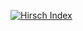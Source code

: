 [![Hirsch Index](https://hirsch-ui.vercel.app/github/torvalds)](https://hirsch-ui.vercel.app/github/torvalds)
